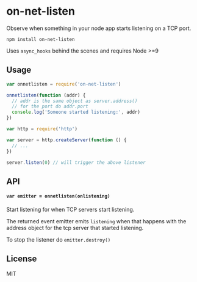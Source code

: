 # on-net-listen

Observe when something in your node app starts listening on a TCP port.

```
npm install on-net-listen
```

Uses `async_hooks` behind the scenes and requires Node >=9

## Usage

``` js
var onnetlisten = require('on-net-listen')

onnetlisten(function (addr) {
  // addr is the same object as server.address()
  // for the port do addr.port
  console.log('Someone started listening:', addr)
})

var http = require('http')

var server = http.createServer(function () {
  // ...
})

server.listen(0) // will trigger the above listener
```

## API

#### `var emitter = onnetlisten(onlistening)`

Start listening for when TCP servers start listening.

The returned event emitter emits `listening` when that happens
with the address object for the tcp server that started listening.

To stop the listener do `emitter.destroy()`

## License

MIT
